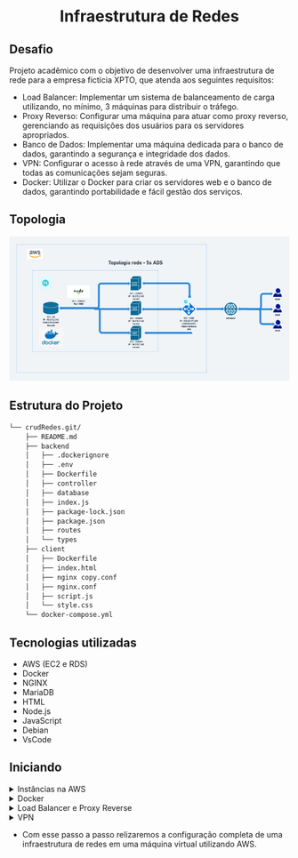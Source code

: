 <h1 align="center">Infraestrutura de Redes</h1>

## Desafio

Projeto acadêmico com o objetivo de desenvolver uma infraestrutura de rede para a empresa fictícia XPTO, que atenda aos seguintes requisitos:

- Load Balancer: Implementar um sistema de balanceamento de carga utilizando, no mínimo, 3 máquinas para distribuir o tráfego.
- Proxy Reverso: Configurar uma máquina para atuar como proxy reverso, gerenciando as requisições dos usuários para os servidores apropriados.
- Banco de Dados: Implementar uma máquina dedicada para o banco de dados, garantindo a segurança e integridade dos dados.
- VPN: Configurar o acesso à rede através de uma VPN, garantindo que todas as comunicações sejam seguras.
- Docker: Utilizar o Docker para criar os servidores web e o banco de dados, garantindo portabilidade e fácil gestão dos serviços.

## Topologia

<p align="center">
    <img src="./Imagens/topologiaRedes.png" alt="Descrição da Imagem" width="850"/>
</p>

## Estrutura do Projeto

```sh
└── crudRedes.git/
    ├── README.md
    ├── backend
    │   ├── .dockerignore
    │   ├── .env
    │   ├── Dockerfile
    │   ├── controller
    │   ├── database
    │   ├── index.js
    │   ├── package-lock.json
    │   ├── package.json
    │   ├── routes
    │   └── types
    ├── client
    │   ├── Dockerfile
    │   ├── index.html
    │   ├── nginx copy.conf
    │   ├── nginx.conf
    │   ├── script.js
    │   └── style.css
    └── docker-compose.yml
```


## Tecnologias utilizadas

- AWS (EC2 e RDS)
- Docker 
- NGINX 
- MariaDB
- HTML
- Node.js
- JavaScript 
- Debian
- VsCode

## Iniciando 

<details>
<summary>Instâncias na AWS</summary>
</br>

## Passo a passo para criar instâncias na AWS e seus respectivos IPs
- AWS student login
- Módulos > Start Lab > botão AWS (quando estiver verde) > EC2
- Criar Máquinas.(3 máquinas) -> executar instancia > colocar nome > escolher debian > 
- Criar três Ips elásticos.
- Painel Ec2 > Ips Elasticos >

Máquinas: EC2-LOAD, EC2-SERVER

Chave: ChaveAWS.pem

IPS: Endereço IP elástico: 100.29.171.248 > EC2-LOAD
O endereço IP elástico 100.29.171.248 foi associado ao instância i-0dde61b8cc0cff88d

IPS: Endereço IP elástico: 18.215.2.145 > EC2-SERVER
O endereço IP elástico 18.215.2.145 foi associado ao instância i-08af4a7faefc5574f


- Começar a montar as máquinas. (Aqui utulizaremos MobaXterm, mas você pode usar qualquer máquina virtual de sua escolha.

</details>


<details>
<summary>Docker</summary>
</br>

## Colocar o projeto em uma instância EC2

- Criar três instâncias EC2 com as seguintes configurações.

```sh
Sistema Operacional - Debian (64 bits)
Tipo de instância - t2.micro
Grupo de segurança - Libere as portas 443 (HTTPS), 80 (HTTP), 22(SSH), 3306 (MySQL), 3000 e 8800
```
- Conecte-se a instância da forma que preferir.
- Dentro de cada máquina executar os comandos a seguir para usar o docker (Após esses comandos reinicie a máquina).

``` sh
sudo apt update
sudo apt upgrade
sudo apt install docker.io -y
sudo apt install docker-compose -y
sudo apt install nginx -y
sudo apt install node.js -y
sudo apt install mariadb-server
sudo usermod -aG docker $USER (Para usar o docker sem sudo)
sudo apt update
```

- Crie uma pasta chamada crudRedes e copie o projeto do github que será utilizado

``` sh
git clone https://github.com/julianopradoo/crudRedes
```

- Vá para o diretório ~/crudRedes/client e crie um arquivo chamado Dockerfile para buildar nosso frontend com as configurações abaixo.

``` sh
FROM nginx:stable-alpine

# Copiar os arquivos de configuração do Nginx
COPY nginx.conf /etc/nginx/nginx.conf

# Copiar os arquivos estáticos da aplicação para o diretório de serviço do Nginx
COPY ./index.html /usr/share/nginx/html
COPY ./script.js /usr/share/nginx/html
COPY ./style.css /usr/share/nginx/html

# Expondo a porta padrão do Nginx
EXPOSE 80
```

- Vá para o diretório ~/crudRedes/backend e crie um arquivo chamado Dockerfile para buildar nosso backend com as configurações abaixo.

``` sh
# Use a versão leve do Node.js baseada em Alpine
FROM node:18-alpine

# Defina o diretório de trabalho dentro do container
WORKDIR /usr/src/app

# Copie apenas os arquivos necessários para instalar as dependências
COPY package*.json ./

# Instale as dependências com otimizações
RUN npm install --production

# Copie o restante dos arquivos do projeto para o container
COPY . .

# Exponha a porta 3000 para o servidor Node.js
EXPOSE 3000

# Comando para iniciar o servidor Node.js
CMD ["node", "index.js"]
```

- Dentro de crudRedes, na raiz do peojeto, crie um arquivo chamado compose.yaml com as configurações abaixo. Esse arquivo será responsável pela criação do nosso container com os serviços desejados.

``` sh
version: '3.8'

services:
  backend:
    build:
      context: ./backend
      dockerfile: Dockerfile  
    container_name: backend
    environment:
      - DB_HOST=mariadb
      - DB_USER=root
      - DB_PASSWORD=fatec
      - DB_NAME=crud
    ports:
      - "3000:3000"
    depends_on:
      - mariadb
    networks:
      - crudnet
    restart: unless-stopped 

  mariadb:
    image: mariadb:latest
    container_name: mariadb
    environment:
      MYSQL_ROOT_PASSWORD: fatec
      MYSQL_DATABASE: crud
      MYSQL_USER: root  
      MYSQL_PASSWORD: fatec
    ports:
      - "3306:3306"
    networks:
      - crudnet
    volumes:
      - mariadb_data:/var/lib/mysql
    healthcheck:
      test: ["CMD", "mysqladmin", "ping", "-h", "localhost", "-u", "root", "-p${MYSQL_ROOT_PASSWORD}"]
      interval: 30s
      retries: 3
      start_period: 10s
      timeout: 10s
    restart: unless-stopped

  frontend:
    build:
      context: ./client
      dockerfile: Dockerfile  # Especifica explicitamente o Dockerfile para evitar confusão
    container_name: frontend
    ports:
      - "80:80"
    networks:
      - crudnet
    depends_on:
      - backend
    restart: unless-stopped  # Política de reinício para garantir alta disponibilidade

networks:
  crudnet:
    driver: bridge  # Mantém a rede de containers isolada

volumes:
  mariadb_data:
    driver: local  # Volume persistente para o banco de dados MariaDB
```
- Crie um arquivo .env em ~/crudRedes/backend com as seguintes configurações abaixo:

``` sh
DB_HOST=http://18.215.2.145/
DB_USER=root
DB_PASSWORD=fatec
DB_NAME=crud
DB_PORT=3306

DBCREATE=true # VARIAVEL QUE HABILITA CRIAÇÃO BANCO CONDICIONAL
LOG=true # VARIAVEL PARA EXIBIÇÃO LOGS
```

- Após essas configurações, execute o comando abaixo para construir e rodar nosso container.

``` sh
docker-compose up --build -d
```
- Após esses passos nossa aplicação estará funcionando no endereço http://18.215.2.145/

 
</details>

<details>
<summary>Load Balancer e Proxy Reverse</summary>
</br>

## Criar e configurar a instância EC2 que irá fazer o proxy reverso e o load balance com NGINX

- Crie uma instância EC2 com as seguintes configurações:

``` sh
Sistema Operacional - Debian (64 bits)
Tipo de instância - t2.micro
Grupo de segurança - Libere as portas 443 (HTTPS), 80 (HTTP), 22(SSH) e 1194 (UDP)
Armazenamento - 1x 30 GiB gp3
```
- Conecte-se a instância da forma que preferir.
- Dentro da máquina executar os comandos a seguir para configurar o Nginx.

``` sh
sudo apt update
sudo apt install nginx -y
sudo apt upgrade
```

- Edite o arquivo de configuração do NGINX:
``` sh
sudo nano /etc/nginx/sites-available/default
```
- Configure o proxy reverso para direcionar o tráfego para os containers no EC2_SERVER
```sh
upstream backend_servers {
    server 18.215.2.145:8001;
    server 18.215.2.145:8002;
    server 18.215.2.145:8003;
}

server {
    listen 80;

    location / {
        proxy_pass http://backend_servers;
        proxy_set_header Host $host;
        proxy_set_header X-Real-IP $remote_addr;
        proxy_set_header X-Forwarded-For $proxy_add_x_forwarded_for;
        proxy_set_header X-Forwarded-Proto $scheme;
    }
}

```

- Dentro da pasta /crudRedes/client crie um arquivo chamado nginx.conf para setar as configurações 
``` sh
events {}

http {
    include       /etc/nginx/mime.types;
    default_type  application/octet-stream;
    access_log /var/log/nginx/access.log;
    error_log /var/log/nginx/error.log;

    # Frontend - Porta 80
    server {
        listen 80;
        server_name 18.215.2.145;

        root /usr/share/nginx/html;

        # Configuração para arquivos estáticos do frontend
        location / {
            try_files $uri /index.html;

            # Configuração de CORS (geral)
            add_header 'Access-Control-Allow-Origin' '*';
            add_header 'Access-Control-Allow-Methods' 'GET, POST, OPTIONS, PUT, DELETE';
            add_header 'Access-Control-Allow-Headers' 'Content-Type, Authorization, X-Requested-With';
            add_header 'Access-Control-Allow-Credentials' 'true';

            # Lidar com requisições OPTIONS (preflight)
            if ($request_method = 'OPTIONS') {
                add_header 'Access-Control-Allow-Origin' '*';
                add_header 'Access-Control-Allow-Methods' 'GET, POST, OPTIONS, PUT, DELETE';
                add_header 'Access-Control-Allow-Headers' 'Content-Type, Authorization, X-Requested-With';
                add_header 'Access-Control-Max-Age' 3600;
                return 204;
            }
        }

        # Cabeçalhos para arquivos de manifesto, HTML, JSON, etc. (sem cache)
        location ~* \.(?:manifest|appcache|html?|xml|json)$ {
            expires -1;
            access_log off;
        }

        # Cabeçalhos para arquivos estáticos com cache
        location ~* \.(?:css|js|woff2?|eot|ttf|otf|svg|png|jpg|jpeg|gif|ico)$ {
            expires 6M;
            access_log off;
        }

        error_page 404 /index.html;
    }

    # Backend - Porta 3000
    server {
        listen 3000;
        server_name localhost;

        # Configuração para redirecionar requisições ao backend
        location /cadastro/ {
            proxy_pass http://18.215.2.145:3000/cadastro/;
            proxy_http_version 1.1;
            proxy_set_header Upgrade $http_upgrade;
            proxy_set_header Connection "upgrade";
            proxy_set_header Host $host;

            # Configuração de CORS para o backend
            add_header 'Access-Control-Allow-Origin' '*'; # Ou substitua pelo domínio do frontend, se necessário
            add_header 'Access-Control-Allow-Methods' 'GET, POST, OPTIONS, PUT, DELETE';
            add_header 'Access-Control-Allow-Headers' 'Content-Type, Authorization, X-Requested-With';
            add_header 'Access-Control-Allow-Credentials' 'true';

            # Lidar com requisições OPTIONS (preflight)
            if ($request_method = 'OPTIONS') {
                add_header 'Access-Control-Allow-Origin' '*';
                add_header 'Access-Control-Allow-Methods' 'GET, POST, OPTIONS, PUT, DELETE';
                add_header 'Access-Control-Allow-Headers' 'Content-Type, Authorization, X-Requested-With';
                add_header 'Access-Control-Max-Age' 3600;
                return 204;
            }
        }
    }
}
```
- Reinicie o nginx para aplicar as configurações
``` sh
sudo systemctl restart nginx
```

</details>


<details>
<summary>VPN</summary>
</br>

## Instalação VPN

- Para relizarmos a instalação da VPN devemos segir os passoa abaixo:

``` sh
Sudo apt update
Sudo apt install openvpn -y 
```
- Uma vez instalado, ele automaticamente cria uma pasta com o nome de "openvpn". O usuário debian não tem permissão de escrita dentro dela, ele apenas pode acessar. Para podermos escrever temos que ter permissão de ADM. Ou eu mudo a permissão dos arquivos ou eu mexo logado com o root para poder executar os arquivos.

- Acessando a pasta openvpn e listando os arquivos, percebemos que automaticamente é criado dois diretórios, um chamado client, e um chamado server que servem para adicionarmos arquivo vos referentes a esses contextos dentro deles.

- Para não complicar, vamos remover esses dois diretórios com os comandos

``` sh
Rm -rf client/
Rm -rf server/
```

- Agora vamos fazer a configuração:

``` sh
nano server.conf
touch server.conf
Sudo vim server.conf 
```
- Aqui dentro faremos a configuração do servidor, para isso precisamos criar a pasta com arquivo de texto.

```sh
{
dev tun 
ifconfig 192.168.0.9	192.168.0.10
secret /etc/openvpn/chave
port 1194
proto udp  
comp-lzo
verb 4
keepalive 10 120
persist-key
persist-tun
float
cipher AES256
}
```

- Agora vamos copiar a mesma pasta para o caminho client.conf

``` sh
Cat server.conf > client.conf 
```

- Agora devemos editar client.conf
- Precisamos inverter a ordem dos ips no “ifconfig” e adicionar a linha “remote”, que é o IP publico do servidor 

``` sh
vim client.conf

{
dev tun 
ifconfig 192.168.0.10	192.168.0.9
remote 100.29.171.248
secret  chave
port 1194
proto udp  
comp-lzo
verb 4
keepalive 10 120
persist-key
persist-tun
float
cipher AES256
}
```
- Agora client.conf está configurado corretamente.

## Criando a chave

- Comando para criar a chave aleatória para nossa vpn. Lembrando que “chave” nesse comando representa o nome do diretório que quero criar.

``` sh
openvpn –genkey –secret chave 
```
- Esse arquivo, eu preciso copiar para o lado do cliente, pois se eu tentar gerar uma nova chave, ela será randômica. Para isso vamos usar o comando scp.

``` sh
scp -i ChaveAWS.pem admin@100.29.171.248:/home/admin/chave .
```

</details>


- Com esse passo a passo relizaremos a configuração completa de uma infraestrutura de redes em uma máquina virtual utilizando AWS.














